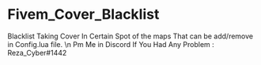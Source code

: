 # Fivem_Cover_Blacklist
Blacklist Taking Cover In Certain Spot of the maps That can be add/remove in Config.lua file. \n Pm Me in Discord If You Had Any Problem : Reza_Cyber#1442
